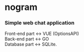 # nogram
### Simple web chat application 
Front-end part <-> VUE (OptionsAPI)<br>
Back-end part <-> GO<br>
Database part <-> SQLite.<br>
